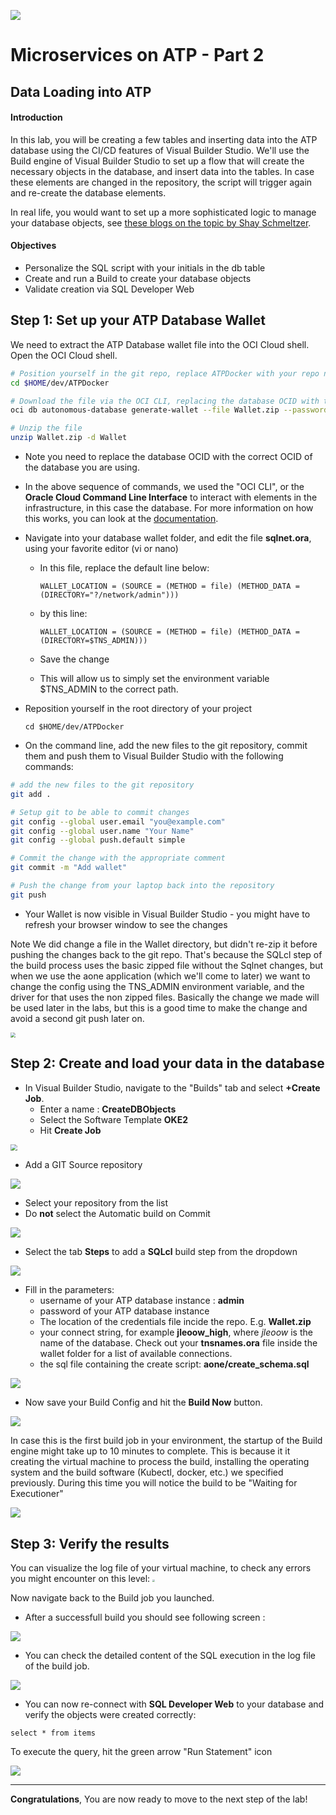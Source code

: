 ![](../../common/images/customer.logo2.png)

# Microservices on ATP - Part 2


## Data Loading into ATP
#### **Introduction**

In this lab, you will be creating a few tables and inserting data into the ATP database using the CI/CD features of Visual Builder Studio.  We'll use the Build engine of Visual Builder Studio to set up a flow that will create the necessary objects in the database, and insert data into the tables.  In case these elements are changed in the repository, the script will trigger again and re-create the database elements.

In real life, you would want to set up a more sophisticated logic to manage your database objects, see [these blogs on the topic by Shay Schmeltzer](https://blogs.oracle.com/shay/devcs).



#### **Objectives**

- Personalize the SQL script with your initials in the db table
- Create and run a Build to create your database objects
- Validate creation via SQL Developer Web



## Step 1: Set up your ATP Database Wallet

We need to extract the ATP Database wallet file into the OCI Cloud shell. Open the OCI Cloud shell.

```bash
# Position yourself in the git repo, replace ATPDocker with your repo name if you used a different one
cd $HOME/dev/ATPDocker

# Download the file via the OCI CLI, replacing the database OCID with the OCID of your database and the password with the one of the admin user
oci db autonomous-database generate-wallet --file Wallet.zip --password 'Pa$$w0rd' --autonomous-database-id ocid1.autonomousdatabase.oc1.eu-frankfurt-1.abtheljtn3slgmzqr2benreqkrs55gwg3v3tz6lgwhgfgzaccrb

# Unzip the file
unzip Wallet.zip -d Wallet
```

- Note you need to replace the database OCID with the correct OCID of the database you are using.
- In the  above sequence of commands, we used the "OCI CLI", or the **Oracle Cloud Command Line Interface**  to interact with elements in the infrastructure, in this case the database.  For more information on how this works, you can look at the [documentation](https://docs.cloud.oracle.com/en-us/iaas/tools/oci-cli/2.9.9/oci_cli_docs/cmdref/db/autonomous-database/generate-wallet.html).

- Navigate into your database wallet folder, and edit the file **sqlnet.ora**, using your favorite editor (vi or nano)

  - In this file, replace the default line below:

    ```
    WALLET_LOCATION = (SOURCE = (METHOD = file) (METHOD_DATA = (DIRECTORY="?/network/admin")))
    ```

  - by this line:

    ```
    WALLET_LOCATION = (SOURCE = (METHOD = file) (METHOD_DATA = (DIRECTORY=$TNS_ADMIN)))
    ```

  - Save the change
  
  - This will allow us to simply set the environment variable $TNS_ADMIN to the correct path.

- Reposition yourself in the root directory of your project

  ```
  cd $HOME/dev/ATPDocker
  ```

- On the command line, add the new files to the git repository, commit them and push them to Visual Builder Studio with the following commands:

```bash
# add the new files to the git repository
git add .

# Setup git to be able to commit changes
git config --global user.email "you@example.com"
git config --global user.name "Your Name"
git config --global push.default simple

# Commit the change with the appropriate comment
git commit -m "Add wallet"

# Push the change from your laptop back into the repository
git push
```



- Your Wallet is now visible in Visual Builder Studio - you might have to refresh your browser window to see the changes

Note We did change a file in the Wallet directory, but didn't re-zip it before pushing the changes back to the git repo. That's because the SQLcl step of the build process uses the basic zipped file without the Sqlnet changes, but when we use the aone application (which we'll come to later) we want to change the config using the TNS_ADMIN environment variable, and the driver for that uses the non zipped files. Basically the change we made will be used later in the labs, but this is a good time to make the change and avoid a second git push later on.

<img src="images/400/wallet_added.png" style="zoom:50%;" />



## Step 2: Create and load your data in the database

- In Visual Builder Studio, navigate to the "Builds" tab and select **+Create Job**.
  - Enter a name : **CreateDBObjects**
  - Select the Software Template **OKE2**
  - Hit **Create Job**

<img src="./images/400/new_job-1.png" style="zoom: 67%;" />



- Add a  GIT Source repository

![](./images/400/add_src-1.png)

- Select your repository from the list
- Do **not** select the Automatic build on Commit



![](./images/400/config_source-1.png)



- Select the tab **Steps** to add a **SQLcl** build step from the dropdown

 ![](./images/400/add_step-1.png)



- Fill in the parameters:
  - username of your ATP database instance : **admin**
  - password of your ATP database instance
  - The location of the credentials file incide the repo. E.g. **Wallet.zip**
  - your connect string, for example **jleoow_high**, where *jleoow* is the name of the database.
    Check out your **tnsnames.ora** file inside the wallet folder for a list of available connections.
  - the sql file containing the create script: **aone/create_schema.sql**



![](./images/400/step_details-1.png)

 -   Now save your Build Config and hit the **Build Now** button.  

![](./images/400/build-now-2.png)

In case this is the first build job in your environment, the startup of the Build engine might take up to 10 minutes to complete. This is because it it creating the virtual machine to process the build, installing the operating system and the build software (Kubectl, docker, etc.) we specified previously.  During this time you will notice the build to be "Waiting for Executioner"

![](./images/400/waiting-1.png)



## Step 3: Verify the results

You can visualize the log file of your virtual machine, to check any errors you might encounter on this level: <img src="./images/400/logs.png" style="zoom: 25%;" />



Now navigate back to the Build job you launched.

 -   After a successfull build you should see following screen :

![](./images/400/build_result-01.png)

- You can check the detailed content of the SQL execution in the log file of the build job.

![](./images/400/build_result-1.png)



- You can now re-connect with **SQL Developer Web** to your database and verify the objects were created correctly:

`select * from items`

To execute the query, hit the green arrow "Run Statement" icon

![](images/400/sql_3.png)





---

**Congratulations**, You are now ready to move to the next step of the lab!

